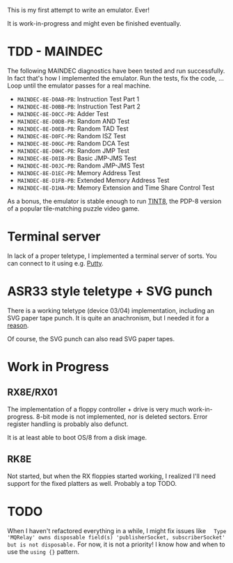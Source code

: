 This is my first attempt to write an emulator. Ever! 

It is work-in-progress and might even be finished eventually.

# TDD - MAINDEC

The following MAINDEC diagnostics have been tested and run successfully. In fact that's how I implemented the emulator. Run the tests, fix the code, ... Loop until the emulator passes for a real machine.
 * `MAINDEC-8E-D0AB-PB`: Instruction Test Part 1 
 * `MAINDEC-8E-D0BB-PB`: Instruction Test Part 2 
 * `MAINDEC-8E-D0CC-PB`: Adder Test 
 * `MAINDEC-8E-D0DB-PB`: Random AND Test 
 * `MAINDEC-8E-D0EB-PB`: Random TAD Test 
 * `MAINDEC-8E-D0FC-PB`: Random ISZ Test 
 * `MAINDEC-8E-D0GC-PB`: Random DCA Test 
 * `MAINDEC-8E-D0HC-PB`: Random JMP Test 
 * `MAINDEC-8E-D0IB-PB`: Basic JMP-JMS Test 
 * `MAINDEC-8E-D0JC-PB`: Random JMP-JMS Test 
 * `MAINDEC-8E-D1EC-PB`: Memory Address Test 
 * `MAINDEC-8E-D1FB-PB`: Extended Memory Address Test
 * `MAINDEC-8E-D1HA-PB`: Memory Extension and Time Share Control Test
 
As a bonus, the emulator is stable enough to run [TINT8](https://github.com/PontusPih/TINT8), the PDP-8 version of a popular tile-matching puzzle video game.

# Terminal server

In lack of a proper teletype, I implemented a terminal server of sorts. You can connect to it using e.g. [Putty](https://en.wikipedia.org/wiki/PuTTY).

# ASR33 style teletype + SVG punch

There is a working teletype (device 03/04) implementation, including an SVG paper tape punch. It is quite an anachronism, but I needed it for a [reason](https://www.geocaching.com/geocache/GC96VGE).

Of course, the SVG punch can also read SVG paper tapes. 

# Work in Progress

## RX8E/RX01

The implementation of a floppy controller + drive is very much work-in-progress. 8-bit mode is not implemented, nor is deleted sectors. Error register handling is probably also defunct. 

It is at least able to boot OS/8 from a disk image. 

## RK8E

Not started, but when the RX floppies started working, I realized I'll need support for the fixed platters as well. Probably a top TODO.

# TODO

When I haven't refactored everything in a while, I might fix issues like `	Type 'MQRelay' owns disposable field(s) 'publisherSocket, subscriberSocket' but is not disposable.` For now, it is not a priority! I know how and when to use the `using {}` pattern.


